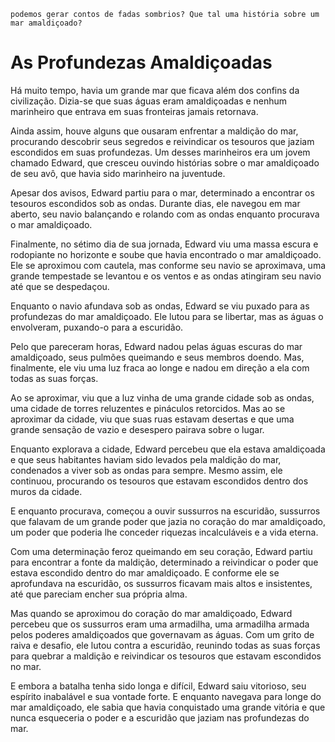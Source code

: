 ```
podemos gerar contos de fadas sombrios? Que tal uma história sobre um mar amaldiçoado?
```
# As Profundezas Amaldiçoadas

Há muito tempo, havia um grande mar que ficava além dos confins da civilização. Dizia-se que suas águas eram amaldiçoadas e nenhum marinheiro que entrava em suas fronteiras jamais retornava.

Ainda assim, houve alguns que ousaram enfrentar a maldição do mar, procurando descobrir seus segredos e reivindicar os tesouros que jaziam escondidos em suas profundezas. Um desses marinheiros era um jovem chamado Edward, que cresceu ouvindo histórias sobre o mar amaldiçoado de seu avô, que havia sido marinheiro na juventude.

Apesar dos avisos, Edward partiu para o mar, determinado a encontrar os tesouros escondidos sob as ondas. Durante dias, ele navegou em mar aberto, seu navio balançando e rolando com as ondas enquanto procurava o mar amaldiçoado.

Finalmente, no sétimo dia de sua jornada, Edward viu uma massa escura e rodopiante no horizonte e soube que havia encontrado o mar amaldiçoado. Ele se aproximou com cautela, mas conforme seu navio se aproximava, uma grande tempestade se levantou e os ventos e as ondas atingiram seu navio até que se despedaçou.

Enquanto o navio afundava sob as ondas, Edward se viu puxado para as profundezas do mar amaldiçoado. Ele lutou para se libertar, mas as águas o envolveram, puxando-o para a escuridão.

Pelo que pareceram horas, Edward nadou pelas águas escuras do mar amaldiçoado, seus pulmões queimando e seus membros doendo. Mas, finalmente, ele viu uma luz fraca ao longe e nadou em direção a ela com todas as suas forças.

Ao se aproximar, viu que a luz vinha de uma grande cidade sob as ondas, uma cidade de torres reluzentes e pináculos retorcidos. Mas ao se aproximar da cidade, viu que suas ruas estavam desertas e que uma grande sensação de vazio e desespero pairava sobre o lugar.

Enquanto explorava a cidade, Edward percebeu que ela estava amaldiçoada e que seus habitantes haviam sido levados pela maldição do mar, condenados a viver sob as ondas para sempre. Mesmo assim, ele continuou, procurando os tesouros que estavam escondidos dentro dos muros da cidade.

E enquanto procurava, começou a ouvir sussurros na escuridão, sussurros que falavam de um grande poder que jazia no coração do mar amaldiçoado, um poder que poderia lhe conceder riquezas incalculáveis e a vida eterna.

Com uma determinação feroz queimando em seu coração, Edward partiu para encontrar a fonte da maldição, determinado a reivindicar o poder que estava escondido dentro do mar amaldiçoado. E conforme ele se aprofundava na escuridão, os sussurros ficavam mais altos e insistentes, até que pareciam encher sua própria alma.

Mas quando se aproximou do coração do mar amaldiçoado, Edward percebeu que os sussurros eram uma armadilha, uma armadilha armada pelos poderes amaldiçoados que governavam as águas. Com um grito de raiva e desafio, ele lutou contra a escuridão, reunindo todas as suas forças para quebrar a maldição e reivindicar os tesouros que estavam escondidos no mar.

E embora a batalha tenha sido longa e difícil, Edward saiu vitorioso, seu espírito inabalável e sua vontade forte. E enquanto navegava para longe do mar amaldiçoado, ele sabia que havia conquistado uma grande vitória e que nunca esqueceria o poder e a escuridão que jaziam nas profundezas do mar.
